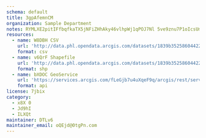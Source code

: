 ```yaml
---
schema: default
title: 3gpAfemnCM 
organization: Sample Department 
notes: RYMLXE2pitIFfbqfkaTX5jNFiZHhAky46vlhpWj1qPOJ7Nl 5ve9znu7P1oIcsUmemS9rGs4Q63CbULxTx0dAVuK 8CgODG8gzaV 
resources:
  - name: W8DBH CSV
    url: 'http://data.phl.opendata.arcgis.com/datasets/1839b35258604422b0b520cbb668df0d_0.csv'
    format: csv
  - name: v6QrF Shapefile
    url: 'http://data.phl.opendata.arcgis.com/datasets/1839b35258604422b0b520cbb668df0d_0.zip'
    format: shp
  - name: bXDOC GeoService
    url: 'https://services.arcgis.com/fLeGjb7u4uXqeF9q/arcgis/rest/services/Air_Monitoring_Stations/FeatureServer/0/query'
    format: api
license: 7jbix 
category:
  - x8X 0 
  - Jd9hI 
  - ILXQt 
maintainer: DTLv6  
maintainer_email: oQEjd@0tgPn.com
---
```

